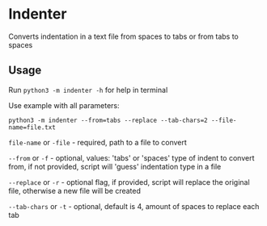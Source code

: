 # Indenter

Converts indentation in a text file from spaces to tabs or from tabs to spaces

## Usage

Run `python3 -m indenter -h` for help in terminal

Use example with all parameters:

`python3 -m indenter --from=tabs --replace --tab-chars=2 --file-name=file.txt`

`file-name` or `-file` - required, path to a file to convert

`--from` or `-f` - optional, values: 'tabs' or 'spaces' type of indent to convert from, 
if not provided, script will 'guess' indentation type in a file

`--replace` or `-r` - optional flag, if provided, script will replace the original file,
otherwise a new file will be created

`--tab-chars` or `-t` - optional, default is 4, amount of spaces to replace each tab 
